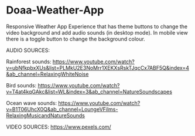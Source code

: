 # Doaa-Weather-App

Responsive Weather App Experience that has theme buttons to change the video background and add audio sounds (in desktop mode).
In mobile view there is a toggle button to change the background colour. 

AUDIO SOURCES: 

Rainforest sounds: 
https://www.youtube.com/watch?v=ubNfkpbxXUs&list=PLMkU2E3NoMrr1XEKXsRskTJqcCx7ABF5Q&index=4&ab_channel=RelaxingWhiteNoise

Bird sounds: 
https://www.youtube.com/watch?v=T4at4kqGAkc&list=WL&index=3&ab_channel=NatureSoundscapes

Ocean wave sounds: 
https://www.youtube.com/watch?v=B1T06UhcX0Q&ab_channel=LoungeVFilms-RelaxingMusicandNatureSounds

VIDEO SOURCES:
https://www.pexels.com/
